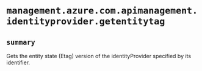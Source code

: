 # `management.azure.com.apimanagement.identityprovider.getentitytag`

## `summary`
Gets the entity state (Etag) version of the identityProvider specified by its identifier.


